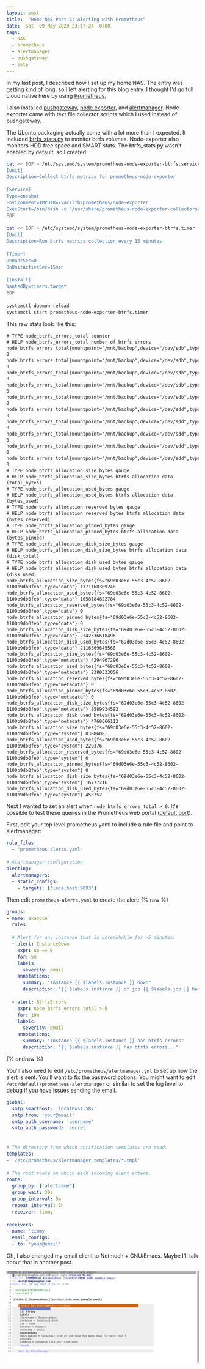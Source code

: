 ```yaml
---
layout: post
title:  "Home NAS Part 3: Alerting with Prometheus"
date:  Sat, 09 May 2020 23:17:24 -0700
tags:
  - NAS
  - prometheus
  - alertmanager
  - pushgateway
  - smtp
---
```


In my last post, I described how I set up my home NAS. The entry was
getting kind of long, so I left alerting for this blog entry. I thought I'd go full
cloud native here by using [Prometheus](https://prometheus.io/),


I also installed
[pushgateway](https://github.com/prometheus/pushgateway), [node
exporter](https://github.com/prometheus/node_exporter), and
[alertmanager](https://github.com/prometheus/alertmanager). Node-exporter
came with text file collector scripts which I used instead of pushgateway.


The Ubuntu packaging actually came with a lot more than I expected. 
It included [btrfs_stats.py](https://github.com/prometheus-community/node-exporter-textfile-collector-scripts/blob/22f65d123378037bc583c3228fcf49d06f3655b7/btrfs_stats.py)
to monitor btrfs volumes. Node-exporter also monitors HDD free space and SMART stats. The
btrfs_stats.py wasn't enabled by default, so I created:

```sh
cat << EOF > /etc/systemd/system/prometheus-node-exporter-btrfs.service
[Unit]
Description=Collect btrfs metrics for prometheus-node-exporter

[Service]
Type=oneshot
Environment=TMPDIR=/var/lib/prometheus/node-exporter
ExecStart=/bin/bash -c "/usr/share/prometheus-node-exporter-collectors/btrfs_stats.py | sponge /var/lib/prometheus/node-exporter/brtfs_stats.prom"
EOF

cat << EOF > /etc/systemd/system/prometheus-node-exporter-btrfs.timer
[Unit]
Description=Run btrfs metrics collection every 15 minutes

[Timer]
OnBootSec=0
OnUnitActiveSec=15min

[Install]
WantedBy=timers.target
EOF

systemctl daemon-reload
systemctl start prometheus-node-exporter-btrfs.timer
```


This raw stats look like this:

```text
# TYPE node_btrfs_errors_total counter
# HELP node_btrfs_errors_total number of btrfs errors
node_btrfs_errors_total{mountpoint="/mnt/backup",device="/dev/sdb",type="write_io_errs"} 0
node_btrfs_errors_total{mountpoint="/mnt/backup",device="/dev/sdb",type="read_io_errs"} 0
node_btrfs_errors_total{mountpoint="/mnt/backup",device="/dev/sdb",type="flush_io_errs"} 0
node_btrfs_errors_total{mountpoint="/mnt/backup",device="/dev/sdb",type="corruption_errs"} 0
node_btrfs_errors_total{mountpoint="/mnt/backup",device="/dev/sdb",type="generation_errs"} 0
node_btrfs_errors_total{mountpoint="/mnt/backup",device="/dev/sdd",type="write_io_errs"} 0
node_btrfs_errors_total{mountpoint="/mnt/backup",device="/dev/sdd",type="read_io_errs"} 0
node_btrfs_errors_total{mountpoint="/mnt/backup",device="/dev/sdd",type="flush_io_errs"} 0
node_btrfs_errors_total{mountpoint="/mnt/backup",device="/dev/sdd",type="corruption_errs"} 0
node_btrfs_errors_total{mountpoint="/mnt/backup",device="/dev/sdd",type="generation_errs"} 0
# TYPE node_btrfs_allocation_size_bytes gauge
# HELP node_btrfs_allocation_size_bytes btrfs allocation data (total_bytes)
# TYPE node_btrfs_allocation_used_bytes gauge
# HELP node_btrfs_allocation_used_bytes btrfs allocation data (bytes_used)
# TYPE node_btrfs_allocation_reserved_bytes gauge
# HELP node_btrfs_allocation_reserved_bytes btrfs allocation data (bytes_reserved)
# TYPE node_btrfs_allocation_pinned_bytes gauge
# HELP node_btrfs_allocation_pinned_bytes btrfs allocation data (bytes_pinned)
# TYPE node_btrfs_allocation_disk_size_bytes gauge
# HELP node_btrfs_allocation_disk_size_bytes btrfs allocation data (disk_total)
# TYPE node_btrfs_allocation_disk_used_bytes gauge
# HELP node_btrfs_allocation_disk_used_bytes btrfs allocation data (disk_used)
node_btrfs_allocation_size_bytes{fs="69d03e6e-55c3-4c52-8602-1100b9db0feb",type="data"} 1371168309248
node_btrfs_allocation_used_bytes{fs="69d03e6e-55c3-4c52-8602-1100b9db0feb",type="data"} 1058184822784
node_btrfs_allocation_reserved_bytes{fs="69d03e6e-55c3-4c52-8602-1100b9db0feb",type="data"} 0
node_btrfs_allocation_pinned_bytes{fs="69d03e6e-55c3-4c52-8602-1100b9db0feb",type="data"} 0
node_btrfs_allocation_disk_size_bytes{fs="69d03e6e-55c3-4c52-8602-1100b9db0feb",type="data"} 2742336618496
node_btrfs_allocation_disk_used_bytes{fs="69d03e6e-55c3-4c52-8602-1100b9db0feb",type="data"} 2116369645568
node_btrfs_allocation_size_bytes{fs="69d03e6e-55c3-4c52-8602-1100b9db0feb",type="metadata"} 4294967296
node_btrfs_allocation_used_bytes{fs="69d03e6e-55c3-4c52-8602-1100b9db0feb",type="metadata"} 2380333056
node_btrfs_allocation_reserved_bytes{fs="69d03e6e-55c3-4c52-8602-1100b9db0feb",type="metadata"} 0
node_btrfs_allocation_pinned_bytes{fs="69d03e6e-55c3-4c52-8602-1100b9db0feb",type="metadata"} 0
node_btrfs_allocation_disk_size_bytes{fs="69d03e6e-55c3-4c52-8602-1100b9db0feb",type="metadata"} 8589934592
node_btrfs_allocation_disk_used_bytes{fs="69d03e6e-55c3-4c52-8602-1100b9db0feb",type="metadata"} 4760666112
node_btrfs_allocation_size_bytes{fs="69d03e6e-55c3-4c52-8602-1100b9db0feb",type="system"} 8388608
node_btrfs_allocation_used_bytes{fs="69d03e6e-55c3-4c52-8602-1100b9db0feb",type="system"} 229376
node_btrfs_allocation_reserved_bytes{fs="69d03e6e-55c3-4c52-8602-1100b9db0feb",type="system"} 0
node_btrfs_allocation_pinned_bytes{fs="69d03e6e-55c3-4c52-8602-1100b9db0feb",type="system"} 0
node_btrfs_allocation_disk_size_bytes{fs="69d03e6e-55c3-4c52-8602-1100b9db0feb",type="system"} 16777216
node_btrfs_allocation_disk_used_bytes{fs="69d03e6e-55c3-4c52-8602-1100b9db0feb",type="system"} 458752
```


Next I wanted to set an alert when `node_btrfs_errors_total > 0`. It's
possible to test these queries in the Prometheus web portal ([default
port](http://localhost:9090/)). 

First, edit your top level prometheus yaml to include a rule file and
point to alertmanager:

```yaml
rule_files:
  - "prometheus-alerts.yaml"
  
# Alertmanager configuration
alerting:
  alertmanagers:
  - static_configs:
    - targets: ['localhost:9093']
```

Then edit `prometheus-alerts.yaml` to create the alert:
{% raw %}
```yaml
groups:
- name: example
  rules:

  # Alert for any instance that is unreachable for >5 minutes.
  - alert: InstanceDown
    expr: up == 0
    for: 5m
    labels:
      severity: email
    annotations:
      summary: "Instance {{ $labels.instance }} down"
      description: "{{ $labels.instance }} of job {{ $labels.job }} has been down for more than 5 minutes."

  - alert: BtrfsErrors
    expr: node_btrfs_errors_total > 0
    for: 10m
    labels:
      severity: email
    annotations:
      summary: "Instance {{ $labels.instance }} has btrfs errors"
      description: "{{ $labels.instance }} has btrfs errors..."
```
{% endraw %}

You'll also need to edit `/etc/prometheus/alertmanager.yml` to set up
how the alert is sent. You'll want to fix the password
options. You might want to edit `/etc/default/prometheus-alertmanager`
or similar to set the log level to debug if you have issues sending
the email.

```yaml
global:
  smtp_smarthost: 'localhost:587'
  smtp_from: 'your@email'
  smtp_auth_username: 'username'
  smtp_auth_password: 'secret'


# The directory from which notification templates are read.
templates:
- '/etc/prometheus/alertmanager_templates/*.tmpl'

# The root route on which each incoming alert enters.
route:
  group_by: ['alertname']
  group_wait: 30s
  group_interval: 5m
  repeat_interval: 3h
  receiver: timmy

receivers:
- name: 'timmy'
  email_configs:
  - to: 'your@email'
```

Oh, I also changed my email client to Notmuch + GNU/Emacs. Maybe I'll
talk about that in another post.

![Screenshot](/assets/screenshot_2020-05-10-114746.png)
